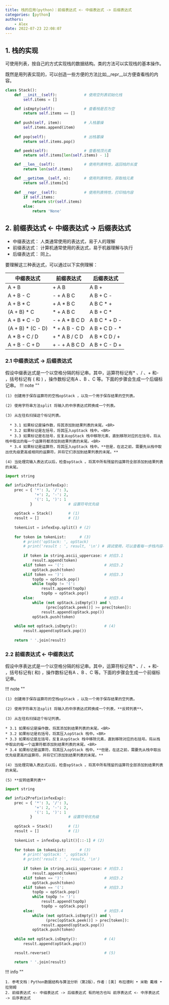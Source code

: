 ```yaml
---
title: 栈的应用(python)：前缀表达式 <- 中缀表达式 -> 后缀表达式
categories: [python]
authors:
    - Alex
date: 2022-07-23 22:08:07
---
```

## 1. 栈的实现
可使用列表，按自己的方式实现栈的数据结构。类的方法可以实现栈的基本操作。

既然是用列表实现的，可以创造一些方便的方法比如__repr__以方便查看栈的内容。

```python  hl_lines="23-27"
class Stack():
    def __init__(self):            # 使用空列表初始化栈
        self.items = []

    def isEmpty(self):             # 查看栈是否为空
        return self.items == []
    
    def push(self, item):          # 入栈基操
        self.items.append(item)
    
    def pop(self):                 # 出栈基操
        return self.items.pop()

    def peek(self):                # 查看栈顶元素
        return self.items[len(self.items) - 1]

    def __len__(self):             # 使用列表特性，返回栈的长度
        return len(self.items)

    def __getitem__(self, n):      # 使用列表特性，获取栈元素
        return self.items[n]
    
    def __repr__(self):            # 使用列表特性，打印栈内容
        if self.items:
            return str(self.items)
        else:
            return 'None'
```

## 2. 前缀表达式 <- 中缀表达式 -> 后缀表达式
* 中缀表达式： 人类通常使用的表达式，易于人的理解
* 前缀表达式： 计算机通常使用的表达式，易于机器理解与执行
* 后缀表达式： 同上。

要理解这三种表达式，可以通过以下实例理解：

| 中缀表达式        | 前缀表达式    | 后缀表达式    |
| ----------------- | ------------- | ------------- |
| A + B             | + A B         | A B +         |
| A + B - C         | - + A B C     | A B + C -     |
| A + B * C         | + A * B C     | A B C * +     |
| (A + B) * C       | * + A B C     | A B + C *     |
| A + B * C - D     | - + A * B C D | A B C * + D - |
| (A + B) * (C - D) | * + A B - C D | A B + C D - * |
| A * B + C / D     | + * A B / C D | A B * C D / + |
| A + B - C + D     | + - + A B C D | A B + C - D + |

<!-- more -->
### 2.1 中缀表达式 -> 后缀表达式
假设中缀表达式是一个以空格分隔的标记串。其中，运算符标记有* 、/ 、+ 和- ，括号标记有 ( 和 ) ，操作数标记有A 、B 、C 等。下面的步骤会生成一个后缀标记串。
!!! note ""

    (1) 创建用于保存运算符的空栈opStack ，以及一个用于保存结果的空列表。

    (2) 使用字符串方法split 将输入的中序表达式转换成一个列表。

    (3) 从左往右扫描这个标记列表。
    
      * 3.1 如果标记是操作数，将其添加到结果列表的末尾。<BR>
      * 3.2 如果标记是左括号，将其压入opStack 栈中。<BR>
      * 3.3 如果标记是右括号，反复从opStack 栈中移除元素，直到移除对应的左括号。将从栈中取出的每一个运算符都添加到结果列表的末尾。<BR>
      * 3.4 如果标记是运算符，将其压入opStack 栈中。**但是，在这之前，需要先从栈中取出优先级更高或相同的运算符，并将它们添加到结果列表的末尾。**

    (4) 当处理完输入表达式以后，检查opStack 。将其中所有残留的运算符全部添加到结果列表的末尾。


```python
import string

def infix2Postfix(infexExp):
    prec = { '*': 3, '/': 3,
             '+': 2, '-': 2,
             '(': 1, ')': 1
           }                # 设置符号优先级
    
    opStack = Stack()       # (1)
    result = []             # (1)
    
    tokenList = infexExp.split() # (2)
    
    for token in tokenList:      # (3)
        # print('opStack: ', opStack)
        # print('result : ', result, '\n') # 调试使用，可以查看每一步栈内容与列表内容
        
        if token in string.ascii_uppercase: # 对应3.1
            result.append(token)
        elif token == '(':                  # 对应3.2
            opStack.push(token)
        elif token == ')':                  # 对应3.3
            topOp = opStack.pop()
            while topOp != '(':
                result.append(topOp)
                topOp = opStack.pop()
        else:                               # 对应3.4
            while (not opStack.isEmpty()) and \
                  (prec[opStack.peek()] >= prec[token]):
                result.append(opStack.pop())
            opStack.push(token)
    
    while not opStack.isEmpty():            # (4)
        result.append(opStack.pop())
    
    return ' '.join(result)
```

### 2.2 前缀表达式 <- 中缀表达式
假设中序表达式是一个以空格分隔的标记串。其中，运算符标记有* 、/ 、+ 和- ，括号标记有( 和) ，操作数标记有A 、B 、C 等。下面的步骤会生成一个前缀标记串。

!!! note ""

    (1) 创建用于保存运算符的空栈opStack ，以及一个用于保存结果的空列表。

    (2) 使用字符串方法split 将输入的中序表达式转换成一个列表，**反转列表**。

    (3) 从左往右扫描这个标记列表。

    * 3.1 如果标记是操作数，将其添加到结果列表的末尾。<BR>
    * 3.2 如果标记是右括号，将其压入opStack 栈中。<BR>
    * 3.3 如果标记是左括号，反复从opStack 栈中移除元素，直到移除对应的右括号。将从栈中取出的每一个运算符都添加到结果列表的末尾。<BR>
    * 3.4 如果标记是运算符，将其压入opStack 栈中。**但是，在这之前，需要先从栈中取出优先级更高的运算符，并将它们添加到结果列表的末尾。**

    (4) 当处理完输入表达式以后，检查opStack 。将其中所有残留的运算符全部添加到结果列表的末尾。

    (5) **反转结果列表**


```python
import string

def infix2Prefix(infexExp):
    prec = { '*': 3, '/': 3,
             '+': 2, '-': 2,
             '(': 1, ')': 1
           }                # 设置符号优先级
    
    opStack = Stack()       # (1)
    result = []             # (1)
    
    tokenList = infexExp.split()[::-1] # (2)
    
    for token in tokenList:      # (3)
        # print('opStack: ', opStack)
        # print('result : ', result, '\n')
        
        if token in string.ascii_uppercase: # 对应3.1
            result.append(token)
        elif token == ')':                  # 对应3.2
            opStack.push(token)
        elif token == '(':                  # 对应3.3
            topOp = opStack.pop()
            while topOp != ')':
                result.append(topOp)
                topOp = opStack.pop()
        else:                               # 对应3.4
            while (not opStack.isEmpty()) and \
                  (prec[opStack.peek()] > prec[token]):
                result.append(opStack.pop())
            opStack.push(token)
    
    while not opStack.isEmpty():            # (4)
        result.append(opStack.pop())

    result.reverse()                        # (5)

    return ' '.join(result)
```
!!! info ""

    1. 参考文档：Python数据结构与算法分析（第2版），作者：[美] 布拉德利 • 米勒 戴维 • 拉努姆
    2. 前缀表达式 <- 中缀表达式 -> 后缀表达式 有的地方也叫 前序表达式 <- 中序表达式 -> 后序表达式
